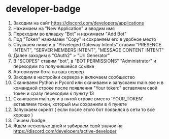 # developer-badge
1. Заходим на сайт https://discord.com/developers/applications
2. Нажимаем на "New Application" и вводим имя
3. Переходим во влкадку "Bot" и нажимаем "Add Bot"
4. Под "Token" нажимаем "Copy" и сохраняем его в удобное место
5. Спускаем ниже и в "Priveleged Gateway Intents" ставим "PRESENCE INTENT", "SERVER MEMBERS INTENT", "MESSAGE CONTENT INTENT"
6. Далее заходим в "OAuth2" > "Url Generator"
7. В "SCOPES" ставим "bot", в "BOT PERMISSIONS" "Administrator" и переходим по получившейся ссылке
8. Авторизуем бота на ваш сервер
9. Заходим в настройки сервера и включаем сообщество
10. Скачиваем Python и Pycord или скачиваем и запускаем main.exe и в командной строке после появления "Your token:" вставляем свой токен и сразу переходим к пункту 13
11. Скачиваем main.py и в пятой строке вместо 'YOUR_TOKEN' вставляем токен, который мы сохранили в 4 пункте
12. Запускаем скрипт ( если после этого бот появился в сети то всё хорошо )
13. Пишем /badge
14. Ждём несколько дней и забираем свой значок на https://discord.com/developers/active-developer
